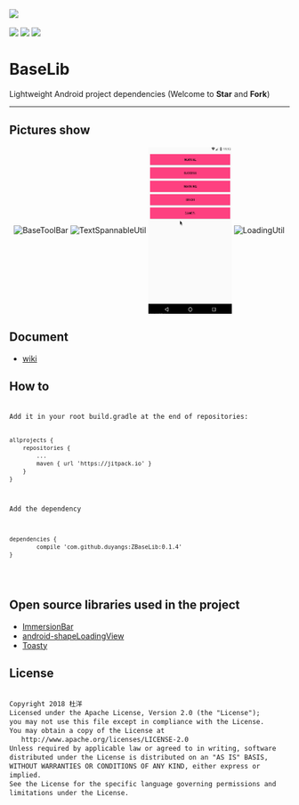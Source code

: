 

<img src="image/dybaselib.jpg"/>

[![](https://jitpack.io/v/duyangs/ZBaseLib.svg)](https://jitpack.io/#duyangs/ZBaseLib)
[![](https://img.shields.io/badge/API-15%2B-green.svg)](https://android-arsenal.com/api?level=15#l15)
[![](https://img.shields.io/badge/About%20Me-%E6%9D%9C%E6%B4%8B-lightgrey.svg)](https://www.ximimax.cn/)
# BaseLib
Lightweight Android project dependencies  (Welcome to **Star** and **Fork**)
***

<h2>Pictures show</h2>
<div >   
<img src="image/BaseToolbar.jpg" width = "150" height = "300" alt="BaseToolBar" align=center />

<img src="image/TextSpannableUtil.jpg" width = "150" height = "300" alt="TextSpannableUtil" align=center />

<img src="image/ToastZ.gif" width = "150" height = "300" alt="ToastUtil" align=center />

<img src="image/loading.gif" with = "150" height = "300" alt="LoadingUtil" align=center />
</div>

<h2>Document</h2>

- [wiki](https://github.com/duyangs/ZBaseLib/wiki)

<h2>How to</h2>
<pre><code>
Add it in your root build.gradle at the end of repositories:

	allprojects {
		repositories {
			...
			maven { url 'https://jitpack.io' }
		}
	}
    
Add the dependency

	dependencies {
	        compile 'com.github.duyangs:ZBaseLib:0.1.4'
	}
    
</code></pre>

<h2>Open source libraries used in the project</h2>

- [ImmersionBar](https://github.com/gyf-dev/ImmersionBar)
- [android-shapeLoadingView](https://github.com/zzz40500/android-shapeLoadingView)
- [Toasty](https://github.com/GrenderG/Toasty)

<h2>License</h2>
<pre><code>
Copyright 2018 杜洋
Licensed under the Apache License, Version 2.0 (the "License");
you may not use this file except in compliance with the License.
You may obtain a copy of the License at
   http://www.apache.org/licenses/LICENSE-2.0
Unless required by applicable law or agreed to in writing, software
distributed under the License is distributed on an "AS IS" BASIS,
WITHOUT WARRANTIES OR CONDITIONS OF ANY KIND, either express or implied.
See the License for the specific language governing permissions and
limitations under the License.
<pre><code>
